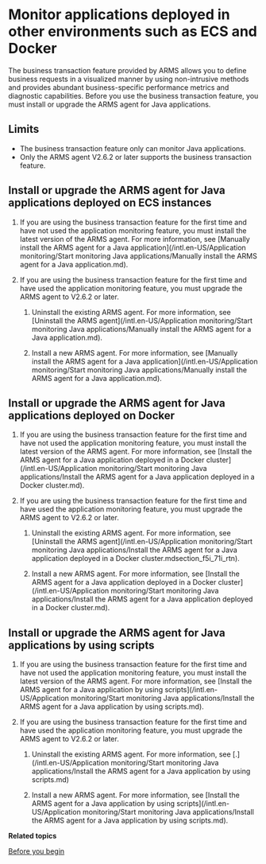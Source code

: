 # Monitor applications deployed in other environments such as ECS and Docker

The business transaction feature provided by ARMS allows you to define business requests in a visualized manner by using non-intrusive methods and provides abundant business-specific performance metrics and diagnostic capabilities. Before you use the business transaction feature, you must install or upgrade the ARMS agent for Java applications.

## Limits

-   The business transaction feature only can monitor Java applications.
-   Only the ARMS agent V2.6.2 or later supports the business transaction feature.

## Install or upgrade the ARMS agent for Java applications deployed on ECS instances

1.  If you are using the business transaction feature for the first time and have not used the application monitoring feature, you must install the latest version of the ARMS agent. For more information, see [Manually install the ARMS agent for a Java application](/intl.en-US/Application monitoring/Start monitoring Java applications/Manually install the ARMS agent for a Java application.md).

2.  If you are using the business transaction feature for the first time and have used the application monitoring feature, you must upgrade the ARMS agent to V2.6.2 or later.

    1.  Uninstall the existing ARMS agent. For more information, see [Uninstall the ARMS agent](/intl.en-US/Application monitoring/Start monitoring Java applications/Manually install the ARMS agent for a Java application.md).

    2.  Install a new ARMS agent. For more information, see [Manually install the ARMS agent for a Java application](/intl.en-US/Application monitoring/Start monitoring Java applications/Manually install the ARMS agent for a Java application.md).


## Install or upgrade the ARMS agent for Java applications deployed on Docker

1.  If you are using the business transaction feature for the first time and have not used the application monitoring feature, you must install the latest version of the ARMS agent. For more information, see [Install the ARMS agent for a Java application deployed in a Docker cluster](/intl.en-US/Application monitoring/Start monitoring Java applications/Install the ARMS agent for a Java application deployed in a Docker cluster.md).

2.  If you are using the business transaction feature for the first time and have used the application monitoring feature, you must upgrade the ARMS agent to V2.6.2 or later.

    1.  Uninstall the existing ARMS agent. For more information, see [Uninstall the ARMS agent](/intl.en-US/Application monitoring/Start monitoring Java applications/Install the ARMS agent for a Java application deployed in a Docker cluster.mdsection_f5i_71i_rtn).

    2.  Install a new ARMS agent. For more information, see [Install the ARMS agent for a Java application deployed in a Docker cluster](/intl.en-US/Application monitoring/Start monitoring Java applications/Install the ARMS agent for a Java application deployed in a Docker cluster.md).


## Install or upgrade the ARMS agent for Java applications by using scripts

1.  If you are using the business transaction feature for the first time and have not used the application monitoring feature, you must install the latest version of the ARMS agent. For more information, see [Install the ARMS agent for a Java application by using scripts](/intl.en-US/Application monitoring/Start monitoring Java applications/Install the ARMS agent for a Java application by using scripts.md).

2.  If you are using the business transaction feature for the first time and have used the application monitoring feature, you must upgrade the ARMS agent to V2.6.2 or later.

    1.  Uninstall the existing ARMS agent. For more information, see [.](/intl.en-US/Application monitoring/Start monitoring Java applications/Install the ARMS agent for a Java application by using scripts.md)

    2.  Install a new ARMS agent. For more information, see [Install the ARMS agent for a Java application by using scripts](/intl.en-US/Application monitoring/Start monitoring Java applications/Install the ARMS agent for a Java application by using scripts.md).


**Related topics**  


[Before you begin]()

